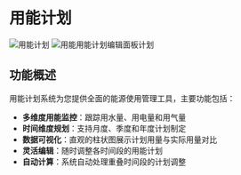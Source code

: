 # 用能计划

![用能计划](/用能计划/用能计划.png)
![用能用能计划编辑面板计划](/用能计划/用能计划编辑面板.png)


## 功能概述

用能计划系统为您提供全面的能源使用管理工具，主要功能包括：

- **多维度用能监控**：跟踪用水量、用电量和用气量
- **时间维度规划**：支持月度、季度和年度计划制定
- **数据可视化**：直观的柱状图展示计划用量与实际用量对比
- **灵活编辑**：随时调整各时间段的用能计划
- **自动计算**：系统自动处理重叠时间段的计划调整
